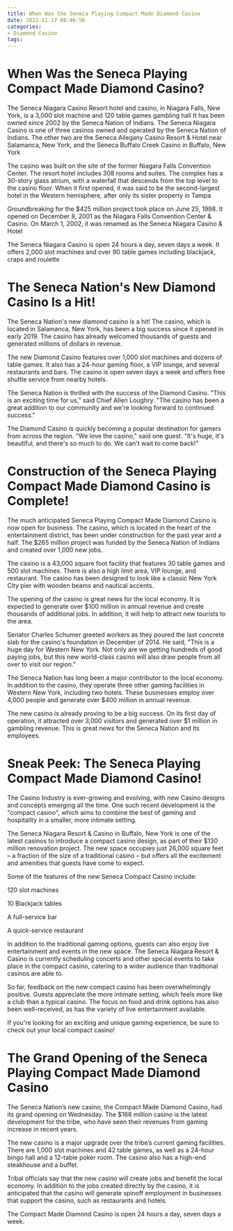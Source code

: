 ```yaml
---
title: When Was the Seneca Playing Compact Made Diamond Casino
date: 2022-11-17 08:46:56
categories:
- Diamond Casino
tags:
---
```



#  When Was the Seneca Playing Compact Made Diamond Casino?

The Seneca Niagara Casino Resort hotel and casino, in Niagara Falls, New York, is a 3,000 slot machine and 120 table games gambling hall It has been owned since 2002 by the Seneca Nation of Indians. The Seneca Niagara Casino is one of three casinos owned and operated by the Seneca Nation of Indians. The other two are the Seneca Allegany Casino Resort & Hotel near Salamanca, New York, and the Seneca Buffalo Creek Casino in Buffalo, New York

The casino was built on the site of the former Niagara Falls Convention Center. The resort hotel includes 308 rooms and suites. The complex has a 30-story glass atrium, with a waterfall that descends from the top level to the casino floor. When it first opened, it was said to be the second-largest hotel in the Western hemisphere, after only its sister property in Tampa

Groundbreaking for the $425 million project took place on June 25, 1998. It opened on December 8, 2001 as the Niagara Falls Convention Center & Casino. On March 1, 2002, it was renamed as the Seneca Niagara Casino & Hotel

The Seneca Niagara Casino is open 24 hours a day, seven days a week. It offers 2,000 slot machines and over 90 table games including blackjack, craps and roulette

#  The Seneca Nation's New Diamond Casino Is a Hit!

The Seneca Nation's new diamond casino is a hit! The casino, which is located in Salamanca, New York, has been a big success since it opened in early 2019. The casino has already welcomed thousands of guests and generated millions of dollars in revenue.

The new Diamond Casino features over 1,000 slot machines and dozens of table games. It also has a 24-hour gaming floor, a VIP lounge, and several restaurants and bars. The casino is open seven days a week and offers free shuttle service from nearby hotels.

The Seneca Nation is thrilled with the success of the Diamond Casino. "This is an exciting time for us," said Chief Allen Loughry. "The casino has been a great addition to our community and we're looking forward to continued success."

The Diamond Casino is quickly becoming a popular destination for gamers from across the region. "We love the casino," said one guest. "It's huge, it's beautiful, and there's so much to do. We can't wait to come back!"

#  Construction of the Seneca Playing Compact Made Diamond Casino is Complete!

The much anticipated Seneca Playing Compact Made Diamond Casino is now open for business. The casino, which is located in the heart of the entertainment district, has been under construction for the past year and a half. The $265 million project was funded by the Seneca Nation of Indians and created over 1,000 new jobs.

The casino is a 43,000 square foot facility that features 30 table games and 500 slot machines. There is also a high limit area, VIP lounge, and restaurant. The casino has been designed to look like a classic New York City pier with wooden beams and nautical accents.

The opening of the casino is great news for the local economy. It is expected to generate over $100 million in annual revenue and create thousands of additional jobs. In addition, it will help to attract new tourists to the area.

Senator Charles Schumer greeted workers as they poured the last concrete slab for the casino's foundation in December of 2014. He said, "This is a huge day for Western New York. Not only are we getting hundreds of good paying jobs, but this new world-class casino will also draw people from all over to visit our region."

The Seneca Nation has long been a major contributor to the local economy. In addition to the casino, they operate three other gaming facilities in Western New York, including two hotels. These businesses employ over 4,000 people and generate over $400 million in annual revenue.

The new casino is already proving to be a big success. On its first day of operation, it attracted over 3,000 visitors and generated over $1 million in gambling revenue. This is great news for the Seneca Nation and its employees.

#  Sneak Peek: The Seneca Playing Compact Made Diamond Casino!

The Casino Industry is ever-growing and evolving, with new Casino designs and concepts emerging all the time. One such recent development is the "compact casino", which aims to combine the best of gaming and hospitality in a smaller, more intimate setting.

The Seneca Niagara Resort & Casino in Buffalo, New York is one of the latest casinos to introduce a compact casino design, as part of their $130 million renovation project. The new space occupies just 26,000 square feet – a fraction of the size of a traditional casino – but offers all the excitement and amenities that guests have come to expect.

Some of the features of the new Seneca Compact Casino include:

120 slot machines

10 Blackjack tables

A full-service bar

A quick-service restaurant

In addition to the traditional gaming options, guests can also enjoy live entertainment and events in the new space. The Seneca Niagara Resort & Casino is currently scheduling concerts and other special events to take place in the compact casino, catering to a wider audience than traditional casinos are able to.

So far, feedback on the new compact casino has been overwhelmingly positive. Guests appreciate the more intimate setting, which feels more like a club than a typical casino. The focus on food and drink options has also been well-received, as has the variety of live entertainment available.

If you're looking for an exciting and unique gaming experience, be sure to check out your local compact casino!

#  The Grand Opening of the Seneca Playing Compact Made Diamond Casino

The Seneca Nation’s new casino, the Compact Made Diamond Casino, had its grand opening on Wednesday. The $168 million casino is the latest development for the tribe, who have seen their revenues from gaming increase in recent years.

The new casino is a major upgrade over the tribe’s current gaming facilities. There are 1,000 slot machines and 42 table games, as well as a 24-hour bingo hall and a 12-table poker room. The casino also has a high-end steakhouse and a buffet.

Tribal officials say that the new casino will create jobs and benefit the local economy. In addition to the jobs created directly by the casino, it is anticipated that the casino will generate spinoff employment in businesses that support the casino, such as restaurants and hotels.

The Compact Made Diamond Casino is open 24 hours a day, seven days a week.